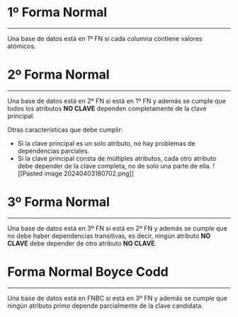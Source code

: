 # 1º Forma Normal
---

Una base de datos está en 1º FN si cada columna contiene valores atómicos.

# 2º Forma Normal
---

Una base de datos está en 2º FN si está en 1º FN y además se cumple que todos los atributos **NO CLAVE** dependen completamente de la clave principal.

Otras características que debe cumplir:
- Si la clave principal es un solo atributo, no hay problemas de dependencias parciales.
- Si la clave principal consta de múltiples atributos, cada otro atributo debe depender de la clave completa, no de solo una parte de ella.
	![[Pasted image 20240403180702.png]]

# 3º Forma Normal
---

Una base de datos está en 3º FN si está en 2º FN y además se cumple que no debe haber dependencias transitivas, es decir, ningún atributo **NO CLAVE** debe depender de otro atributo **NO CLAVE**.

# Forma Normal Boyce Codd
---

Una base de datos está en FNBC si está en 3º FN y además se cumple que ningún atributo primo depende parcialmente de la clave candidata.